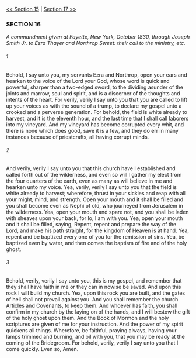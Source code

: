 [<< Section 15](Section%2015.md)  |  [Section 17 >>](Section%2017.md)

### SECTION 16

*A commandment given at Fayette, New York, October 1830, through Joseph Smith Jr. to Ezra Thayer and Northrop Sweet: their call to the ministry, etc.*

###### 1
Behold, I say unto you, my servants Ezra and Northrop, open your ears and hearken to the voice of the Lord your God, whose word is quick and powerful, sharper than a two-edged sword, to the dividing asunder of the joints and marrow, soul and spirit, and is a discerner of the thoughts and intents of the heart. For verily, verily I say unto you that you are called to lift up your voices as with the sound of a trump, to declare my gospel unto a crooked and a perverse generation. For behold, the field is white already to harvest, and it is the eleventh hour, and the last time that I shall call laborers into my vineyard. And my vineyard has become corrupted every whit, and there is none which does good, save it is a few, and they do err in many instances because of priestcrafts, all having corrupt minds.

###### 2
And verily, verily I say unto you that this church have I established and called forth out of the wilderness, and even so will I gather my elect from the four quarters of the earth, even as many as will believe in me and hearken unto my voice. Yea, verily, verily I say unto you that the field is white already to harvest; wherefore, thrust in your sickles and reap with all your might, mind, and strength. Open your mouth and it shall be filled and you shall become even as Nephi of old, who journeyed from Jerusalem in the wilderness. Yea, open your mouth and spare not, and you shall be laden with sheaves upon your back, for lo, I am with you. Yea, open your mouth and it shall be filled, saying, Repent, repent and prepare the way of the Lord, and make his path straight, for the kingdom of Heaven is at hand. Yea, repent and be baptized every one of you for the remission of sins. Yea, be baptized even by water, and then comes the baptism of fire and of the holy ghost.

###### 3
Behold, verily, verily I say unto you, this is my gospel, and remember that they shall have faith in me or they can in nowise be saved. And upon this rock I will build my church. Yea, upon this rock you are built, and the gates of hell shall not prevail against you. And you shall remember the church Articles and Covenants, to keep them. And whoever has faith, you shall confirm in my church by the laying on of the hands, and I will bestow the gift of the holy ghost upon them. And the Book of Mormon and the holy scriptures are given of me for your instruction. And the power of my spirit quickens all things. Wherefore, be faithful, praying always, having your lamps trimmed and burning, and oil with you, that you may be ready at the coming of the Bridegroom. For behold, verily, verily I say unto you that I come quickly. Even so, Amen.